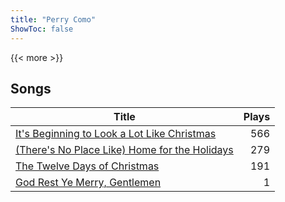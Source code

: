 ```yaml
---
title: "Perry Como"
ShowToc: false
---
```


{{< more >}}

## Songs
Title | Plays 
----- | -----: 
[It's Beginning to Look a Lot Like Christmas](/songs/its-beginning-to-look-a-lot-like-christmas) | 566
[(There's No Place Like) Home for the Holidays](/songs/theres-no-place-like-home-for-the-holidays) | 279
[The Twelve Days of Christmas](/songs/the-twelve-days-of-christmas) | 191
[God Rest Ye Merry, Gentlemen](/songs/god-rest-ye-merry-gentlemen) | 1


